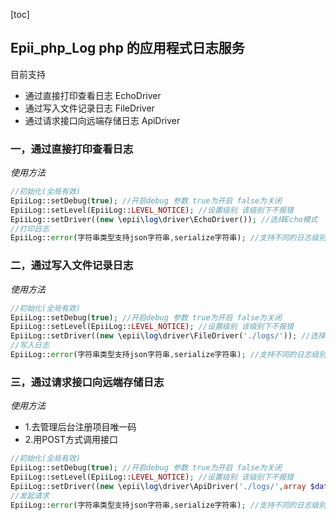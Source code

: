 [toc]
## Epii_php_Log php 的应用程式日志服务

目前支持

- 通过直接打印查看日志 EchoDriver
- 通过写入文件记录日志 FileDriver
- 通过请求接口向远端存储日志 ApiDriver

### 一，通过直接打印查看日志

*使用方法*

```php
//初始化(全局有效)
EpiiLog::setDebug(true); //开启debug 参数 true为开启 false为关闭
EpiiLog::setLevel(EpiiLog::LEVEL_NOTICE); //设置级别 该级别下不报错
EpiiLog::setDriver((new \epii\log\driver\EchoDriver()); //选择Echo模式
//打印日志
EpiiLog::error(字符串类型支持json字符串,serialize字符串); //支持不同的日志级别 这里仅以error示例
```


### 二，通过写入文件记录日志 

*使用方法*

```php
//初始化(全局有效)
EpiiLog::setDebug(true); //开启debug 参数 true为开启 false为关闭
EpiiLog::setLevel(EpiiLog::LEVEL_NOTICE); //设置级别 该级别下不报错
EpiiLog::setDriver((new \epii\log\driver\FileDriver('./logs/')); //选择File模式，FileDriver初始化中传入需要存放日志的目录
//写入日志
EpiiLog::error(字符串类型支持json字符串,serialize字符串); //支持不同的日志级别 这里仅以error示例
```

### 三，通过请求接口向远端存储日志

*使用方法*

- 1.去管理后台注册项目唯一码
- 2.用POST方式调用接口

```php
//初始化(全局有效)
EpiiLog::setDebug(true); //开启debug 参数 true为开启 false为关闭
EpiiLog::setLevel(EpiiLog::LEVEL_NOTICE); //设置级别 该级别下不报错
EpiiLog::setDriver((new \epii\log\driver\ApiDriver('./logs/',array $data)); //选择Api模式，第一个参数为要远端存储所需要请求的url地址；第二个参数为需要传输的数据(array)
//发起请求
EpiiLog::error(字符串类型支持json字符串,serialize字符串); //支持不同的日志级别 这里仅以error示例
```